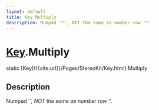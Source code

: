 ```yaml
---
layout: default
title: Key.Multiply
description: Numpad '*', NOT the same as number row '*'.
---
```

# [Key]({{site.url}}/Pages/StereoKit/Key.html).Multiply

<div class='signature' markdown='1'>
static [Key]({{site.url}}/Pages/StereoKit/Key.html) Multiply
</div>

## Description
Numpad '*', NOT the same as number row '*'.

